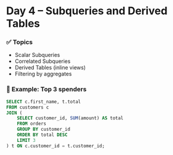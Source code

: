 # Day 4 – Subqueries and Derived Tables

### ✅ Topics
- Scalar Subqueries
- Correlated Subqueries
- Derived Tables (inline views)
- Filtering by aggregates

### 📌 Example: Top 3 spenders
```sql
SELECT c.first_name, t.total
FROM customers c
JOIN (
    SELECT customer_id, SUM(amount) AS total
    FROM orders
    GROUP BY customer_id
    ORDER BY total DESC
    LIMIT 3
) t ON c.customer_id = t.customer_id;
